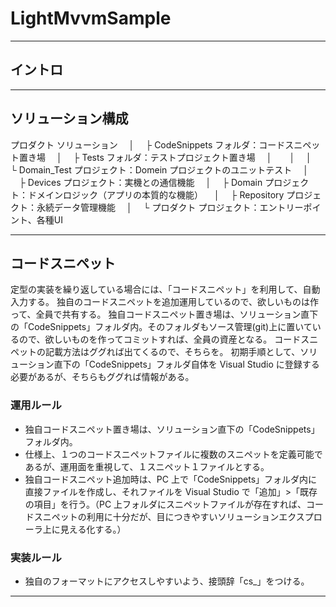 # LightMvvmSample

---

## イントロ

---

## ソリューション構成

プロダクト ソリューション
　│
　├ CodeSnippets フォルダ：コードスニペット置き場
　│
　├ Tests フォルダ：テストプロジェクト置き場
　│　　│
　│　　└ Domain_Test プロジェクト：Domein プロジェクトのユニットテスト
　│
　├ Devices プロジェクト：実機との通信機能
　│
　├ Domain プロジェクト：ドメインロジック（アプリの本質的な機能）
　│
　├ Repository プロジェクト：永続データ管理機能
　│
　└ プロダクト プロジェクト：エントリーポイント、各種UI

---

## コードスニペット

定型の実装を繰り返している場合には、「コードスニペット」を利用して、自動入力する。
独自のコードスニペットを追加運用しているので、欲しいものは作って、全員で共有する。
独自コードスニペット置き場は、ソリューション直下の「CodeSnippets」フォルダ内。そのフォルダもソース管理(git)上に置いているので、欲しいものを作ってコミットすれば、全員の資産となる。
コードスニペットの記載方法はググれば出てくるので、そちらを。
初期手順として、ソリューション直下の「CodeSnippets」フォルダ自体を Visual Studio に登録する必要があるが、そちらもググれば情報がある。

### 運用ルール

- 独自コードスニペット置き場は、ソリューション直下の「CodeSnippets」フォルダ内。
- 仕様上、１つのコードスニペットファイルに複数のスニペットを定義可能であるが、運用面を重視して、１スニペット１ファイルとする。
- 独自コードスニペット追加時は、PC 上で「CodeSnippets」フォルダ内に直接ファイルを作成し、それファイルを Visual Studio で「追加」>「既存の項目」を行う。（PC 上フォルダにスニペットファイルが存在すれば、コードスニペットの利用に十分だが、目につきやすいソリューションエクスプローラ上に見える化する。）

### 実装ルール

- 独自のフォーマットにアクセスしやすいよう、接頭辞「cs\_」をつける。

---
